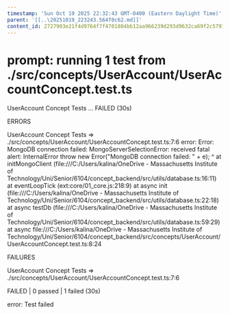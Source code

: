 ```yaml
---
timestamp: 'Sun Oct 19 2025 22:32:43 GMT-0400 (Eastern Daylight Time)'
parent: '[[..\20251019_223243.564f0c62.md]]'
content_id: 2727903e21f4d9764f7f4701804bb12aa966239d293d9632ca69f2c5791f5d16
---
```


# prompt: running 1 test from ./src/concepts/UserAccount/UserAccountConcept.test.ts

UserAccount Concept Tests ... FAILED (30s)

ERRORS

UserAccount Concept Tests => ./src/concepts/UserAccount/UserAccountConcept.test.ts:7:6
error: Error: MongoDB connection failed: MongoServerSelectionError: received fatal alert: InternalError
throw new Error("MongoDB connection failed: " + e);
^
at initMongoClient (file:///C:/Users/kalina/OneDrive - Massachusetts Institute of Technology/Uni/Senior/6104/concept\_backend/src/utils/database.ts:16:11)
at eventLoopTick (ext:core/01\_core.js:218:9)
at async init (file:///C:/Users/kalina/OneDrive - Massachusetts Institute of Technology/Uni/Senior/6104/concept\_backend/src/utils/database.ts:22:18)
at async testDb (file:///C:/Users/kalina/OneDrive - Massachusetts Institute of Technology/Uni/Senior/6104/concept\_backend/src/utils/database.ts:59:29)
at async file:///C:/Users/kalina/OneDrive - Massachusetts Institute of Technology/Uni/Senior/6104/concept\_backend/src/concepts/UserAccount/UserAccountConcept.test.ts:8:24

FAILURES

UserAccount Concept Tests => ./src/concepts/UserAccount/UserAccountConcept.test.ts:7:6

FAILED | 0 passed | 1 failed (30s)

error: Test failed
